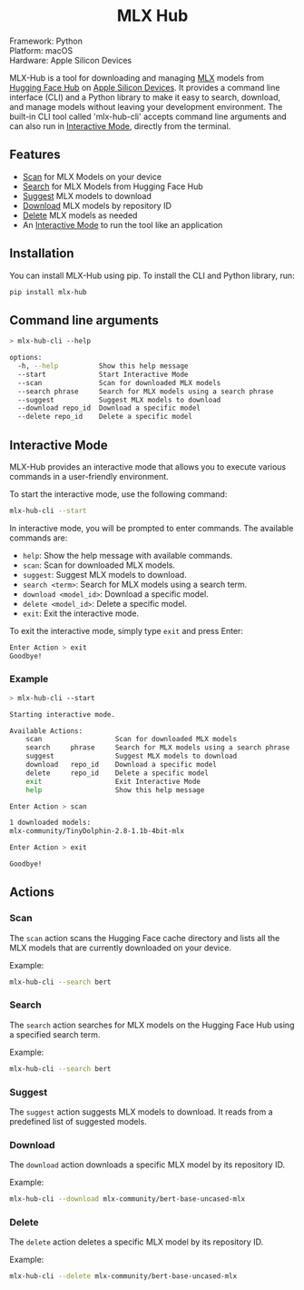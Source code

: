 <h1 align="center">MLX Hub</h1>

<p>
    Framework: Python<br>
    Platform: macOS<br>
    Hardware: Apple Silicon Devices<br>
</p>

MLX-Hub is a tool for downloading and managing [MLX](https://github.com/ml-explore/mlx) models from [Hugging Face Hub](https://huggingface.co) on [Apple Silicon Devices](https://support.apple.com/en-us/116943). 
It provides a command line interface (CLI) and a Python library to make it easy to search, download, and manage models without leaving your development environment. 
The built-in CLI tool called 'mlx-hub-cli' accepts command line arguments and can also run in [Interactive Mode](#interactive-mode), directly from the terminal.

## Features

- [Scan](#scan) for MLX Models on your device
- [Search](#search) for MLX Models from Hugging Face Hub 
- [Suggest](#suggest) MLX models to download
- [Download](#download) MLX models by repository ID
- [Delete](#delete) MLX models as needed
- An [Interactive Mode](#interactive-mode) to run the tool like an application 

## Installation

You can install MLX-Hub using pip. To install the CLI and Python library, run:

```bash
pip install mlx-hub
```

## Command line arguments

```bash
> mlx-hub-cli --help 

options:
  -h, --help          Show this help message
  --start             Start Interactive Mode
  --scan              Scan for downloaded MLX models
  --search phrase     Search for MLX models using a search phrase
  --suggest           Suggest MLX models to download
  --download repo_id  Download a specific model
  --delete repo_id    Delete a specific model
```

## Interactive Mode

MLX-Hub provides an interactive mode that allows you to execute various commands in a user-friendly environment.

To start the interactive mode, use the following command:

```bash
mlx-hub-cli --start
```

In interactive mode, you will be prompted to enter commands. The available commands are:

- `help`: Show the help message with available commands.
- `scan`: Scan for downloaded MLX models.
- `suggest`: Suggest MLX models to download.
- `search <term>`: Search for MLX models using a search term.
- `download <model_id>`: Download a specific model.
- `delete <model_id>`: Delete a specific model.
- `exit`: Exit the interactive mode.

To exit the interactive mode, simply type `exit` and press Enter:

```bash
Enter Action > exit
Goodbye!
```

### Example

```bash
> mlx-hub-cli --start    

Starting interactive mode.

Available Actions:
    scan                  Scan for downloaded MLX models
    search     phrase     Search for MLX models using a search phrase
    suggest               Suggest MLX models to download
    download   repo_id    Download a specific model
    delete     repo_id    Delete a specific model
    exit                  Exit Interactive Mode
    help                  Show this help message

Enter Action > scan

1 downloaded models: 
mlx-community/TinyDolphin-2.8-1.1b-4bit-mlx

Enter Action > exit

Goodbye!
```

## Actions

### Scan

The `scan` action scans the Hugging Face cache directory and lists all the MLX models that are currently downloaded on your device.

Example:

```bash
mlx-hub-cli --search bert
```

### Search

The `search` action searches for MLX models on the Hugging Face Hub using a specified search term.

Example:

```bash
mlx-hub-cli --search bert
```

### Suggest

The `suggest` action suggests MLX models to download. It reads from a predefined list of suggested models.

### Download

The `download` action downloads a specific MLX model by its repository ID.

Example:

```bash
mlx-hub-cli --download mlx-community/bert-base-uncased-mlx
```

### Delete

The `delete` action deletes a specific MLX model by its repository ID.

Example:

```bash
mlx-hub-cli --delete mlx-community/bert-base-uncased-mlx
```

